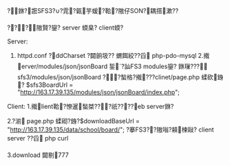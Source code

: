 ?銝?誑SFS3?∪?雿?甈芋蝯?鞈?隞仔SON?耦撘漱??

???隞賢?鋆? server 蝡臬? client蝡?

Server:
1. httpd.conf ?ddCharset ?閮餉圾?? 蝟餌絞??舀 php-pdo-mysql
2.撠erver/modules/json/jsonBoard  銴ˊ?訕FS3 modules鋆?
銝璅??? sfs3/modules/json/jsonBoard
??蝵格?撠???clinet/page.php 
蝚砍銵? $sfs3BoardUrl = "http://163.17.39.135/modules/json/jsonBoard/index.php";



Client:
1.撠lient鞈?憭暹蝵桀???祇????eb server銝?

2.?湔 page.php 蝚砌?銵?$downloadBaseUrl = "http://163.17.39.135/data/school/board/";
?搴FS3??隞嗡?頛楝敺?
client server ??舀 php curl

3.download 閮剔777   

